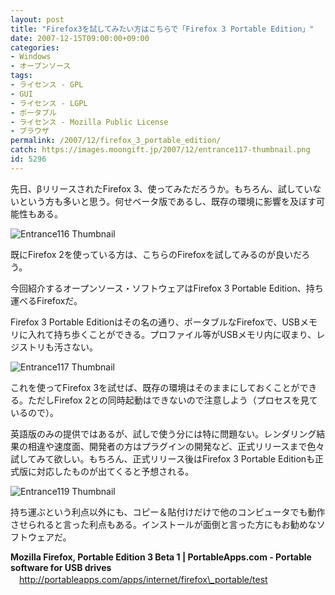 ```yaml
---
layout: post
title: "Firefox3を試してみたい方はこちらで「Firefox 3 Portable Edition」"
date: 2007-12-15T09:00:00+09:00
categories:
- Windows
- オープンソース
tags: 
- ライセンス - GPL
- GUI
- ライセンス - LGPL
- ポータブル
- ライセンス - Mozilla Public License
- ブラウザ
permalink: /2007/12/firefox_3_portable_edition/
catch: https://images.moongift.jp/2007/12/entrance117-thumbnail.png
id: 5296
---
```

先日、βリリースされたFirefox 3、使ってみただろうか。もちろん、試していないという方も多いと思う。何せベータ版であるし、既存の環境に影響を及ぼす可能性もある。   
  
 ![Entrance116 Thumbnail](https://images.moongift.jp/2007/12/entrance116-thumbnail.png)  
  
既にFirefox 2を使っている方は、こちらのFirefoxを試してみるのが良いだろう。   
  
今回紹介するオープンソース・ソフトウェアはFirefox 3 Portable Edition、持ち運べるFirefoxだ。   
<!--more-->  
Firefox 3 Portable Editionはその名の通り、ポータブルなFirefoxで、USBメモリに入れて持ち歩くことができる。プロファイル等がUSBメモリ内に収まり、レジストリも汚さない。   
  
 ![Entrance117 Thumbnail](https://images.moongift.jp/2007/12/entrance117-thumbnail.png)  
  
これを使ってFirefox 3を試せば、既存の環境はそのままにしておくことができる。ただしFirefox 2との同時起動はできないので注意しよう（プロセスを見ているので）。   
  
英語版のみの提供ではあるが、試しで使う分には特に問題ない。レンダリング結果の相違や速度面、開発者の方はプラグインの開発など、正式リリースまで色々試してみて欲しい。もちろん、正式リリース後はFirefox 3 Portable Editionも正式版に対応したものが出てくると予想される。   
  
 ![Entrance119 Thumbnail](https://images.moongift.jp/2007/12/entrance119-thumbnail.png)  
  
持ち運ぶという利点以外にも、コピー＆貼付けだけで他のコンピュータでも動作させられると言った利点もある。インストールが面倒と言った方にもお勧めなソフトウェアだ。   
  
**Mozilla Firefox, Portable Edition 3 Beta 1 | PortableApps.com - Portable software for USB drives**   
　[http://portableapps.com/apps/internet/firefox\_portable/test   
](http://portableapps.com/apps/internet/firefox_portable/test)

